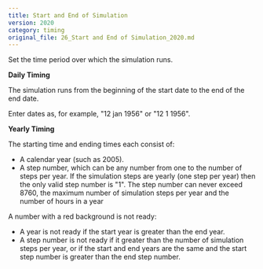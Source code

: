 ```yaml
---
title: Start and End of Simulation
version: 2020
category: timing
original_file: 26_Start and End of Simulation_2020.md
---
```


Set the time period over which the simulation runs.

**Daily Timing**

The simulation runs from the beginning of the start date to the end of
the end date.

Enter dates as, for example, "12 jan 1956" or "12 1 1956".

**Yearly Timing**

The starting time and ending times each consist of:

- A calendar year (such as 2005).
- A step number, which can be any number from one to the number of steps
  per year. If the simulation steps are yearly (one step per year) then
  the only valid step number is "1". The step number can never exceed
  8760, the maximum number of simulation steps per year and the number
  of hours in a year

A number with a red background is not ready:

- A year is not ready if the start year is greater than the end year.
- A step number is not ready if it greater than the number of simulation
  steps per year, or if the start and end years are the same and the
  start step number is greater than the end step number.
